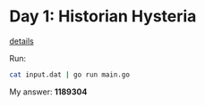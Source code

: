 # Day 1: Historian Hysteria

[details](https://adventofcode.com/2024/day/1)

Run:
```bash
cat input.dat | go run main.go
```

My answer: __1189304__
